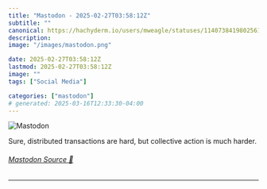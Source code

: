 ```yaml
---
title: "Mastodon - 2025-02-27T03:58:12Z"
subtitle: ""
canonical: https://hachyderm.io/users/mweagle/statuses/114073841980256121
description:
image: "/images/mastodon.png"

date: 2025-02-27T03:58:12Z
lastmod: 2025-02-27T03:58:12Z
image: ""
tags: ["Social Media"]

categories: ["mastodon"]
# generated: 2025-03-16T12:33:30-04:00
---
```

![Mastodon](/images/mastodon.png)

<p>Sure, distributed transactions are hard, but collective action is much harder.</p>


###### [Mastodon Source 🐘](https://hachyderm.io/@mweagle/114073841980256121)

___

